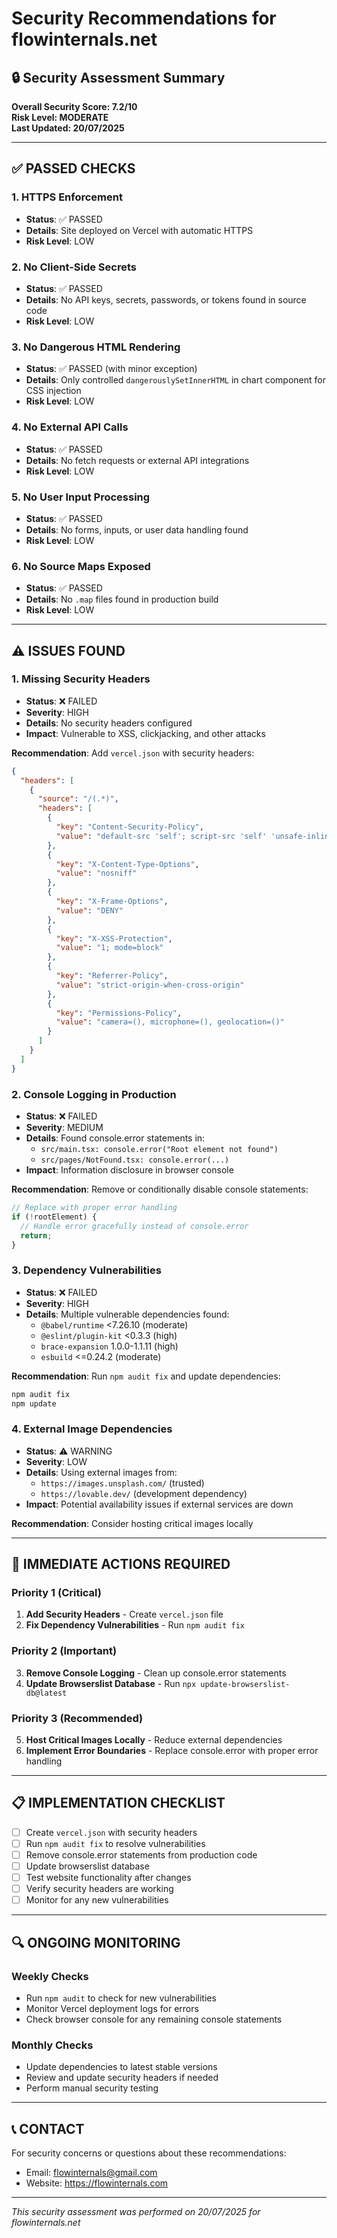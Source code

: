 # Security Recommendations for flowinternals.net

## 🔒 Security Assessment Summary

**Overall Security Score: 7.2/10**  
**Risk Level: MODERATE**  
**Last Updated: 20/07/2025**

---

## ✅ **PASSED CHECKS**

### 1. HTTPS Enforcement
- **Status**: ✅ PASSED
- **Details**: Site deployed on Vercel with automatic HTTPS
- **Risk Level**: LOW

### 2. No Client-Side Secrets
- **Status**: ✅ PASSED
- **Details**: No API keys, secrets, passwords, or tokens found in source code
- **Risk Level**: LOW

### 3. No Dangerous HTML Rendering
- **Status**: ✅ PASSED (with minor exception)
- **Details**: Only controlled `dangerouslySetInnerHTML` in chart component for CSS injection
- **Risk Level**: LOW

### 4. No External API Calls
- **Status**: ✅ PASSED
- **Details**: No fetch requests or external API integrations
- **Risk Level**: LOW

### 5. No User Input Processing
- **Status**: ✅ PASSED
- **Details**: No forms, inputs, or user data handling found
- **Risk Level**: LOW

### 6. No Source Maps Exposed
- **Status**: ✅ PASSED
- **Details**: No `.map` files found in production build
- **Risk Level**: LOW

---

## ⚠️ **ISSUES FOUND**

### 1. Missing Security Headers
- **Status**: ❌ FAILED
- **Severity**: HIGH
- **Details**: No security headers configured
- **Impact**: Vulnerable to XSS, clickjacking, and other attacks

**Recommendation**: Add `vercel.json` with security headers:
```json
{
  "headers": [
    {
      "source": "/(.*)",
      "headers": [
        {
          "key": "Content-Security-Policy",
          "value": "default-src 'self'; script-src 'self' 'unsafe-inline'; style-src 'self' 'unsafe-inline' https://fonts.googleapis.com; font-src 'self' https://fonts.gstatic.com; img-src 'self' https://images.unsplash.com https://lovable.dev data:; connect-src 'self';"
        },
        {
          "key": "X-Content-Type-Options",
          "value": "nosniff"
        },
        {
          "key": "X-Frame-Options",
          "value": "DENY"
        },
        {
          "key": "X-XSS-Protection",
          "value": "1; mode=block"
        },
        {
          "key": "Referrer-Policy",
          "value": "strict-origin-when-cross-origin"
        },
        {
          "key": "Permissions-Policy",
          "value": "camera=(), microphone=(), geolocation=()"
        }
      ]
    }
  ]
}
```

### 2. Console Logging in Production
- **Status**: ❌ FAILED
- **Severity**: MEDIUM
- **Details**: Found console.error statements in:
  - `src/main.tsx: console.error("Root element not found")`
  - `src/pages/NotFound.tsx: console.error(...)`
- **Impact**: Information disclosure in browser console

**Recommendation**: Remove or conditionally disable console statements:
```typescript
// Replace with proper error handling
if (!rootElement) {
  // Handle error gracefully instead of console.error
  return;
}
```

### 3. Dependency Vulnerabilities
- **Status**: ❌ FAILED
- **Severity**: HIGH
- **Details**: Multiple vulnerable dependencies found:
  - `@babel/runtime` <7.26.10 (moderate)
  - `@eslint/plugin-kit` <0.3.3 (high)
  - `brace-expansion` 1.0.0-1.1.11 (high)
  - `esbuild` <=0.24.2 (moderate)

**Recommendation**: Run `npm audit fix` and update dependencies:
```bash
npm audit fix
npm update
```

### 4. External Image Dependencies
- **Status**: ⚠️ WARNING
- **Severity**: LOW
- **Details**: Using external images from:
  - `https://images.unsplash.com/` (trusted)
  - `https://lovable.dev/` (development dependency)
- **Impact**: Potential availability issues if external services are down

**Recommendation**: Consider hosting critical images locally

---

## 🚀 **IMMEDIATE ACTIONS REQUIRED**

### Priority 1 (Critical)
1. **Add Security Headers** - Create `vercel.json` file
2. **Fix Dependency Vulnerabilities** - Run `npm audit fix`

### Priority 2 (Important)
3. **Remove Console Logging** - Clean up console.error statements
4. **Update Browserslist Database** - Run `npx update-browserslist-db@latest`

### Priority 3 (Recommended)
5. **Host Critical Images Locally** - Reduce external dependencies
6. **Implement Error Boundaries** - Replace console.error with proper error handling

---

## 📋 **IMPLEMENTATION CHECKLIST**

- [ ] Create `vercel.json` with security headers
- [ ] Run `npm audit fix` to resolve vulnerabilities
- [ ] Remove console.error statements from production code
- [ ] Update browserslist database
- [ ] Test website functionality after changes
- [ ] Verify security headers are working
- [ ] Monitor for any new vulnerabilities

---

## 🔍 **ONGOING MONITORING**

### Weekly Checks
- Run `npm audit` to check for new vulnerabilities
- Monitor Vercel deployment logs for errors
- Check browser console for any remaining console statements

### Monthly Checks
- Update dependencies to latest stable versions
- Review and update security headers if needed
- Perform manual security testing

---

## 📞 **CONTACT**

For security concerns or questions about these recommendations:
- Email: flowinternals@gmail.com
- Website: https://flowinternals.com

---

*This security assessment was performed on 20/07/2025 for flowinternals.net* 